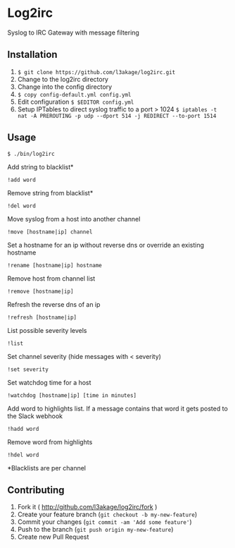 # Log2irc

Syslog to IRC Gateway with message filtering

## Installation

1. `$ git clone https://github.com/l3akage/log2irc.git`
2. Change to the log2irc directory
3. Change into the config directory
4. `$ copy config-default.yml config.yml`
5. Edit configuration `$ $EDITOR config.yml`
6. Setup IPTables to direct syslog traffic to a port > 1024 `$ iptables -t nat -A PREROUTING -p udp --dport 514 -j REDIRECT --to-port 1514`

## Usage

`$ ./bin/log2irc`

Add string to blacklist*

`!add word`

Remove string from blacklist*

`!del word`

Move syslog from a host into another channel

`!move [hostname|ip] channel`

Set a hostname for an ip without reverse dns or override an existing hostname

`!rename [hostname|ip] hostname`

Remove host from channel list

`!remove [hostname|ip]`

Refresh the reverse dns of an ip

`!refresh [hostname|ip]`

List possible severity levels

`!list`

Set channel severity (hide messages with < severity)

`!set severity`

Set watchdog time for a host

`!watchdog [hostname|ip] [time in minutes]`

Add word to highlights list. If a message contains that word it gets posted to the Slack webhook

`!hadd word`

Remove word from highlights

`!hdel word`

\*Blacklists are per channel


## Contributing

1. Fork it ( http://github.com/l3akage/log2irc/fork )
2. Create your feature branch (`git checkout -b my-new-feature`)
3. Commit your changes (`git commit -am 'Add some feature'`)
4. Push to the branch (`git push origin my-new-feature`)
5. Create new Pull Request
